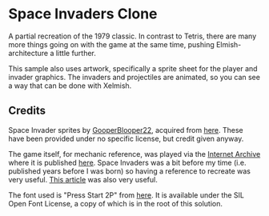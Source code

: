 ﻿# Space Invaders Clone

A partial recreation of the 1979 classic. In contrast to Tetris, there are many more things going on with the game at the same time, pushing Elmish-architecture a little further.

This sample also uses artwork, specifically a sprite sheet for the player and invader graphics. The invaders and projectiles are animated, so you can see a way that can be done with Xelmish.

## Credits

Space Invader sprites by [GooperBlooper22](https://www.deviantart.com/gooperblooper22), acquired from [here](https://www.deviantart.com/gooperblooper22/art/Space-Invaders-Sprite-Sheet-135338373). These have been provided under no specific license, but credit given anyway.

The game itself, for mechanic reference, was played via the [Internet Archive](https://archive.org) where it is published [here](https://archive.org/details/Space_Invaders_1985_Sega_Taito). Space Invaders was a bit before my time (i.e. published years before I was born) so having a reference to recreate was very useful. [This article](http://www.classicgaming.cc/classics/space-invaders/play-guide) was also very useful.

The font used is "Press Start 2P" from [here](https://fontlibrary.org/en/font/press-start-2p). It is available under the SIL Open Font License, a copy of which is in the root of this solution.